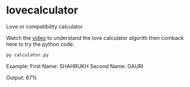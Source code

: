 # lovecalculator
Love or compatibility calculator

Watch the [video](https://www.youtube.com/watch?v=oFsLVG7EAZ4&feature=youtu.be) to understand the love calculator algorith then comback here to try the python code. 

```python
py calculator.py
```
Example:
First Name:  SHAHRUKH
Second Name: GAURI

Output: 67%
